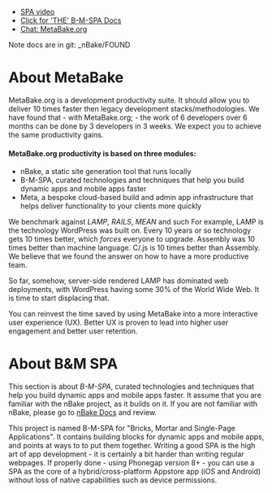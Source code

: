 
- [SPA video](https://youtu.be/LHFjjDPlU3A)
- [Click for 'THE' B-M-SPA  Docs](http://doc.metabake.org/SPA/)
- [Chat: MetaBake.org ](http://chat.MetaBake.org)

Note docs are in git: _nBake/FOUND

# About MetaBake

MetaBake.org is a development productivity suite. It should allow you to deliver 10 times faster then legacy development stacks/methodologies. We have found that - with MetaBake.org; - the work of 6 developers over 6 months can be done by 3 developers in 3 weeks. We expect you to achieve the same productivity gains.


#### MetaBake.org productivity is based on three modules:

- nBake, a static site generation tool that runs locally
- B-M-SPA, curated technologies and techniques that help you build dynamic apps and mobile apps faster
- Meta, a bespoke cloud-based build and admin app infrastructure that helps deliver functionality to your clients more quickly

We benchmark against _LAMP_, _RAILS_, _MEAN_ and such For example, LAMP is the technology WordPress was built on. Every 10 years or so technology gets 10 times better, which *forces* everyone to upgrade. Assembly was 10 times better than machine language. C/.js is 10 times better than Assembly. We believe that we found the answer on how to have a more productive team.

So far, somehow, server-side rendered LAMP has dominated web deployments, with WordPress having some 30% of the World Wide Web. It is time to start displacing that.

You can reinvest the time saved by using MetaBake into a more interactive user experience (UX). Better UX is proven to lead into higher user engagement and better user retention.

# About B&M SPA

This section is about _B-M-SPA_, curated technologies and techniques that help you build dynamic apps and mobile apps faster. It assume that you are familiar with the nBake project, as it builds on it. If you are not familiar with nBake, please go to [nBake Docs](http://doc.MetaBake.org/nbake) and review.

This project is named B-M-SPA for "Bricks, Mortar and Single-Page Applications". It contains building blocks for dynamic apps and mobile apps, and points at ways to to put them together. Writing a good SPA is the high art of app development - it is certainly a bit harder than writing regular webpages. If properly done - using Phonegap version 8+ - you can use a SPA as the core of a hybrid/cross-platform Appstore app (iOS and Android) without loss of native capabilities such as device permissions.
